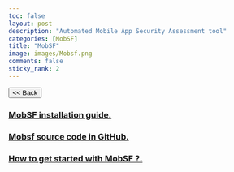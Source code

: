 ```yaml
---
toc: false
layout: post
description: "Automated Mobile App Security Assessment tool"
categories: [MobSF]
title: "MobSF"
image: images/Mobsf.png
comments: false
sticky_rank: 2
---
```


<button class="back-button" onclick="window.history.back()"><< Back</button>

<h3><a href="https://aviyeldevrel.github.io/Aviyel-Blogs-Review/mobsf-installation-guide/">MobSF installation guide.</a><h3>
<h3><a href="https://aviyeldevrel.github.io/Aviyel-Blogs-Review/mobsf-source-code-github/">Mobsf source code in GitHub.</a><h3>
<h3><a href="https://aviyeldevrel.github.io/Aviyel-Blogs-Review/">How to get started with MobSF ?.</a><h3>
